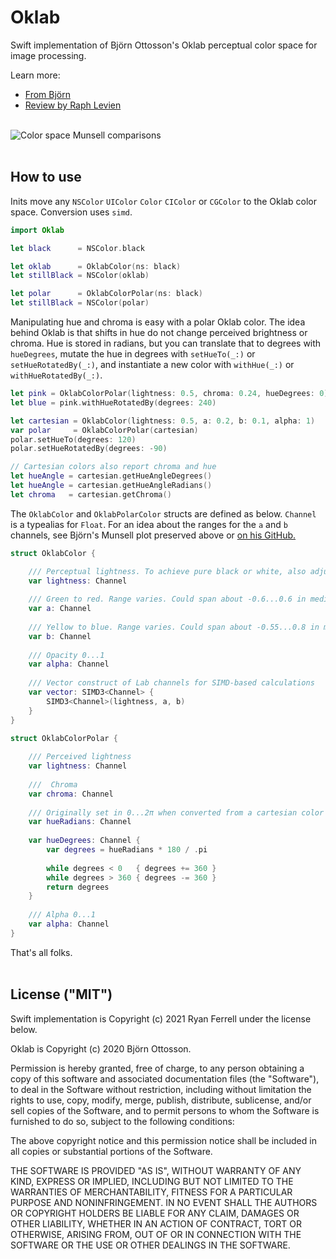 # Oklab

Swift implementation of Björn Ottosson's Oklab perceptual color space for image processing.

Learn more:

- [From Björn](https://bottosson.github.io/posts/oklab/)
- [Review by Raph Levien](https://raphlinus.github.io/color/2021/01/18/oklab-critique.html)
<br><br>

![Color space Munsell comparisons](https://i.imgur.com/6oUoU1Q.png "Comparisons")
<br><br>

## How to use

Inits move any `NSColor` `UIColor` `Color` `CIColor` or `CGColor` to the Oklab color space. Conversion uses `simd`. 

```swift
import Oklab

let black      = NSColor.black

let oklab      = OklabColor(ns: black)
let stillBlack = NSColor(oklab)

let polar      = OklabColorPolar(ns: black)
let stillBlack = NSColor(polar)
```

Manipulating hue and chroma is easy with a polar Oklab color. The idea behind Oklab is that shifts in hue do not change perceived brightness or chroma. Hue is stored in radians, but you can translate that to degrees with `hueDegrees`, mutate the hue in degrees with `setHueTo(_:)`  or `setHueRotatedBy(_:)`, and instantiate a new color with `withHue(_:)`  or `withHueRotatedBy(_:)`. 

```swift
let pink = OklabColorPolar(lightness: 0.5, chroma: 0.24, hueDegrees: 0)
let blue = pink.withHueRotatedBy(degrees: 240)

let cartesian = OklabColor(lightness: 0.5, a: 0.2, b: 0.1, alpha: 1)
var polar     = OklabColorPolar(cartesian)
polar.setHueTo(degrees: 120)
polar.setHueRotatedBy(degrees: -90)

// Cartesian colors also report chroma and hue
let hueAngle = cartesian.getHueAngleDegrees()
let hueAngle = cartesian.getHueAngleRadians()
let chroma   = cartesian.getChroma()
```


The `OklabColor` and `OklabPolarColor` structs are defined as below. `Channel` is a typealias for `Float`. For an idea about the ranges for the `a` and `b` channels, see Björn's Munsell plot preserved above or [on his GitHub.](https://bottosson.github.io/img/oklab/oklab_munsell.png)

```swift
struct OklabColor {

    /// Perceptual lightness. To achieve pure black or white, also adjust chroma (polar) or a/b     channels (cartesian).
    var lightness: Channel
    
    /// Green to red. Range varies. Could span about -0.6...0.6 in medium brightness.
    var a: Channel
    
    /// Yellow to blue. Range varies. Could span about -0.55...0.8 in medium brightness.
    var b: Channel
    
    /// Opacity 0...1
    var alpha: Channel
    
    /// Vector construct of Lab channels for SIMD-based calculations
    var vector: SIMD3<Channel> {
        SIMD3<Channel>(lightness, a, b)
    }
}

```
```swift
struct OklabColorPolar {
    
    /// Perceived lightness
    var lightness: Channel
    
    ///  Chroma
    var chroma: Channel
    
    /// Originally set in 0...2π when converted from a cartesian color
    var hueRadians: Channel
    
    var hueDegrees: Channel {
        var degrees = hueRadians * 180 / .pi
        
        while degrees < 0   { degrees += 360 }
        while degrees > 360 { degrees -= 360 }
        return degrees
    }
    
    /// Alpha 0...1
    var alpha: Channel
}
```

That's all folks.
<br><br>

## License ("MIT")

Swift implementation is Copyright (c) 2021 Ryan Ferrell under the license below.

Oklab is Copyright (c) 2020 Björn Ottosson. 

Permission is hereby granted, free of charge, to any person obtaining a copy of
this software and associated documentation files (the "Software"), to deal in
the Software without restriction, including without limitation the rights to
use, copy, modify, merge, publish, distribute, sublicense, and/or sell copies
of the Software, and to permit persons to whom the Software is furnished to do
so, subject to the following conditions:

The above copyright notice and this permission notice shall be included in all
copies or substantial portions of the Software.

THE SOFTWARE IS PROVIDED "AS IS", WITHOUT WARRANTY OF ANY KIND, EXPRESS OR
IMPLIED, INCLUDING BUT NOT LIMITED TO THE WARRANTIES OF MERCHANTABILITY,
FITNESS FOR A PARTICULAR PURPOSE AND NONINFRINGEMENT. IN NO EVENT SHALL THE
AUTHORS OR COPYRIGHT HOLDERS BE LIABLE FOR ANY CLAIM, DAMAGES OR OTHER
LIABILITY, WHETHER IN AN ACTION OF CONTRACT, TORT OR OTHERWISE, ARISING FROM,
OUT OF OR IN CONNECTION WITH THE SOFTWARE OR THE USE OR OTHER DEALINGS IN THE
SOFTWARE.

